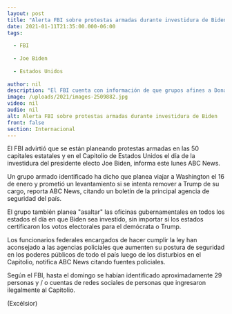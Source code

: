 ```yaml
---
layout: post
title: "Alerta FBI sobre protestas armadas durante investidura de Biden"
date: 2021-01-11T21:35:00.000-06:00
tags:
  
  - FBI
  
  - Joe Biden
  
  - Estados Unidos
  
author: nil
description: "El FBI cuenta con información de que grupos afines a Donald Trump planean protestas armadas en las 50 capitales estatales y en el Capitolio el día de la investidura de Joe Biden"
image: /uploads/2021/images-2509882.jpg
video: nil
audio: nil
alt: Alerta FBI sobre protestas armadas durante investidura de Biden
front: false
section: Internacional
---
```


El FBI advirtió que se están planeando protestas armadas en las 50 capitales estatales y en el Capitolio de Estados Unidos el día de la investidura del presidente electo Joe Biden, informa este lunes ABC News.

Un grupo armado identificado ha dicho que planea viajar a Washington el 16 de enero y prometió un levantamiento si se intenta remover a Trump de su cargo, reporta ABC News, citando un boletín de la principal agencia de seguridad del país.

El grupo también planea "asaltar" las oficinas gubernamentales en todos los estados el día en que Biden sea investido, sin importar si los estados certificaron los votos electorales para el demócrata o Trump.

Los funcionarios federales encargados de hacer cumplir la ley han aconsejado a las agencias policiales que aumenten su postura de seguridad en los poderes públicos de todo el país luego de los disturbios en el Capitolio, notifica ABC News citando fuentes policiales.

Según el FBI, hasta el domingo se habían identificado aproximadamente 29 personas y / o cuentas de redes sociales de personas que ingresaron ilegalmente al Capitolio.

(Excélsior)